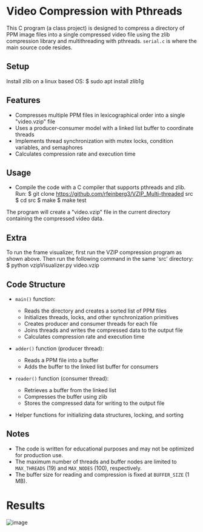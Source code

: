 # Video Compression with Pthreads

This C program (a class project) is designed to compress a directory of PPM image files into a single compressed video file using the zlib compression library and multithreading with pthreads. `serial.c` is where the main source code resides.

## Setup
Install zlib on a linux based OS:
$ sudo apt install zlib1g

## Features

- Compresses multiple PPM files in lexicographical order into a single "video.vzip" file
- Uses a producer-consumer model with a linked list buffer to coordinate threads
- Implements thread synchronization with mutex locks, condition variables, and semaphores
- Calculates compression rate and execution time

## Usage

* Compile the code with a C compiler that supports pthreads and zlib.
Run:
$ git clone https://github.com/rfeinberg3/VZIP_Multi-threaded src
$ cd src
$ make
$ make test

The program will create a "video.vzip" file in the current directory containing the compressed video data.

##  Extra 

To run the frame visualizer, first run the VZIP compression program as shown above.
Then run the following command in the same 'src' directory:
$ python vzipVisualizer.py video.vzip



## Code Structure

- `main()` function:
  - Reads the directory and creates a sorted list of PPM files
  - Initializes threads, locks, and other synchronization primitives
  - Creates producer and consumer threads for each file
  - Joins threads and writes the compressed data to the output file
  - Calculates compression rate and execution time

- `adder()` function (producer thread):
  - Reads a PPM file into a buffer
  - Adds the buffer to the linked list buffer for consumers

- `reader()` function (consumer thread):
  - Retrieves a buffer from the linked list
  - Compresses the buffer using zlib
  - Stores the compressed data for writing to the output file

- Helper functions for initializing data structures, locking, and sorting

## Notes

- The code is written for educational purposes and may not be optimized for production use.
- The maximum number of threads and buffer nodes are limited to `MAX_THREADS` (19) and `MAX_NODES` (100), respectively.
- The buffer size for reading and compression is fixed at `BUFFER_SIZE` (1 MB).

# Results

![image](https://github.com/rfeinberg3/VZIP_Multi-threaded/assets/95943957/00806382-54ca-4f33-a6c1-895c1b302714)
